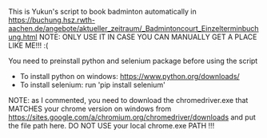 This is Yukun's script to book badminton automatically in https://buchung.hsz.rwth-aachen.de/angebote/aktueller_zeitraum/_Badmintoncourt_Einzelterminbuchung.html
NOTE: ONLY USE IT IN CASE YOU CAN MANUALLY GET A PLACE LIKE ME!!! :(

You need to preinstall python and selenium package before using the script
* To install python on windows: https://www.python.org/downloads/
* To install selenium: run 'pip install selenium'

NOTE: as I commented, you need to download the chromedriver.exe that MATCHES your chrome version on windows
from https://sites.google.com/a/chromium.org/chromedriver/downloads
and put the file path here. DO NOT USE your local chrome.exe PATH !!!